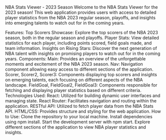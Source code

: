 NBA Stats Viewer - 2023 Season
Welcome to the NBA Stats Viewer for the 2023 season! This web application provides users with access to detailed player statistics from the NBA 2023 regular season, playoffs, and insights into emerging talents to watch out for in the coming years.

Features:
Top Scorers Showcase: Explore the top scorers of the NBA 2023 season, both in the regular season and playoffs.
Player Stats: View detailed statistics for each player, including points scored, field goals made, and team information.
Insights on Rising Stars: Discover the next generation of NBA talent with insights on promising players to watch out for in the coming years.
Components:
Main: Provides an overview of the unforgettable moments and excitement of the NBA 2023 season.
Nav: Navigation component allowing easy access to different sections of the application.
Scorer, Scorer2, Scorer3: Components displaying top scorers and insights on emerging talents, each focusing on different aspects of the NBA landscape.
FieldGoal, FieldGoal2, FieldGoal3: Components responsible for fetching and displaying player statistics based on different criteria.
Technologies Used:
React: Utilized for building dynamic user interfaces and managing state.
React Router: Facilitates navigation and routing within the application.
RESTful API: Utilized to fetch player data from the NBA Stats API.
HTML/CSS: Provides structure and styling for the web application.
How to Use:
Clone the repository to your local machine.
Install dependencies using npm install.
Start the development server with npm start.
Explore different sections of the application to view NBA player statistics and insights.
